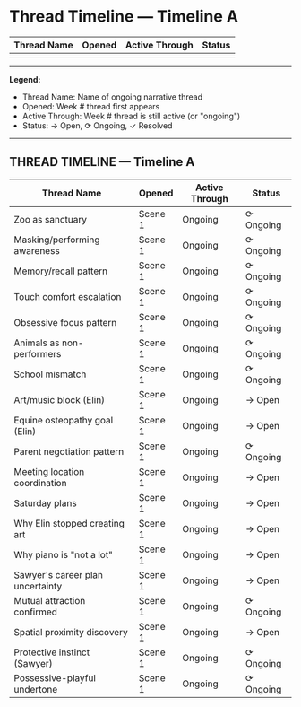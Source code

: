 # Thread Timeline — Timeline A

| Thread Name | Opened | Active Through | Status |
|-------------|--------|-----------------|--------|
| | | | |

---

**Legend:**
- Thread Name: Name of ongoing narrative thread
- Opened: Week # thread first appears
- Active Through: Week # thread is still active (or "ongoing")
- Status: → Open, ⟳ Ongoing, ✓ Resolved

---

## THREAD TIMELINE — Timeline A

| Thread Name | Opened | Active Through | Status |
|-------------|--------|-----------------|--------|
| Zoo as sanctuary | Scene 1 | Ongoing | ⟳ Ongoing |
| Masking/performing awareness | Scene 1 | Ongoing | ⟳ Ongoing |
| Memory/recall pattern | Scene 1 | Ongoing | ⟳ Ongoing |
| Touch comfort escalation | Scene 1 | Ongoing | ⟳ Ongoing |
| Obsessive focus pattern | Scene 1 | Ongoing | ⟳ Ongoing |
| Animals as non-performers | Scene 1 | Ongoing | ⟳ Ongoing |
| School mismatch | Scene 1 | Ongoing | ⟳ Ongoing |
| Art/music block (Elin) | Scene 1 | Ongoing | → Open |
| Equine osteopathy goal (Elin) | Scene 1 | Ongoing | → Open |
| Parent negotiation pattern | Scene 1 | Ongoing | ⟳ Ongoing |
| Meeting location coordination | Scene 1 | Ongoing | → Open |
| Saturday plans | Scene 1 | Ongoing | → Open |
| Why Elin stopped creating art | Scene 1 | Ongoing | → Open |
| Why piano is "not a lot" | Scene 1 | Ongoing | → Open |
| Sawyer's career plan uncertainty | Scene 1 | Ongoing | → Open |
| Mutual attraction confirmed | Scene 1 | Ongoing | ⟳ Ongoing |
| Spatial proximity discovery | Scene 1 | Ongoing | → Open |
| Protective instinct (Sawyer) | Scene 1 | Ongoing | ⟳ Ongoing |
| Possessive-playful undertone | Scene 1 | Ongoing | ⟳ Ongoing |
